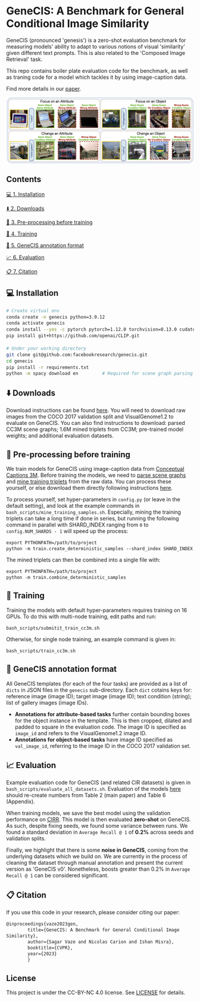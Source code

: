 # GeneCIS: A Benchmark for General Conditional Image Similarity

GeneCIS (pronounced 'genesis') is a zero-shot evaluation benchmark for measuring models' ability to adapt to various notions of visual 'similarity' given different text prompts. This is also related to the 'Composed Image Retrieval' task.

This repo contains boiler plate evaluation code for the benchmark, as well as traning code for a model which tackles it by using image-caption data.

Find more details in our [paper](TODO).

<p align="center"> <img src='assets/genecis_examples.png' align="center" > </p>

## Contents
[:computer: 1. Installation](#install)

[:arrow_down: 2. Downloads](#downloads)

[:notebook_with_decorative_cover: 3. Pre-processing before training](#preproc)

[:train: 4. Training](#training)

[:closed_book: 5. GeneCIS annotation format](#annots)

[:chart_with_upwards_trend: 6. Evaluation](#eval)

[:clipboard: 7. Citation](#cite)

## <a name="install"/> :computer: Installation

```bash
# Create virtual env 
conda create -n genecis python=3.9.12
conda activate genecis
conda install --yes -c pytorch pytorch=1.12.0 torchvision=0.13.0 cudatoolkit=11.3.1     # Change toolkit version if necessary
pip install git+https://github.com/openai/CLIP.git

# Under your working directory
git clone git@github.com:facebookresearch/genecis.git
cd genecis
pip install -r requirements.txt
python -m spacy download en         # Required for scene graph parsing
```
## <a name="downloads"/> :arrow_down: Downloads

Download instructions can be found [here](/DOWNLOAD.md). You will need to download raw images from the COCO 2017 validation split and VisualGenome1.2 to evaluate on GeneCIS.
You can also find instructions to download: parsed CC3M scene graphs; 1.6M mined triplets from CC3M; pre-trained model weights; and additional evaluation datasets.

## <a name="preproc"/> :notebook_with_decorative_cover: Pre-processing before training

We train models for GeneCIS using image-caption data from [Conceptual Captions 3M](https://ai.google.com/research/ConceptualCaptions/download). 
Before training the models, we need to [parse scene graphs](train/extract_scene_graphs.py) and [mine training triplets](train/create_deterministic_samples.py) from the raw data. 
You can process these yourself, or else download them directly following instructions [here](/DOWNLOAD.md). 

To process yourself, set hyper-parameters in ```config.py``` (or leave in the default setting), and look at the example commands in ```bash_scripts/mine_training_samples.sh```.
Especially, mining the training triplets can take a long time if done in series, but running the following command in parallel with SHARD_INDEX ranging from ```0``` to ```config.NUM_SHARDS - 1``` will speed up the process:
```
export PYTHONPATH=/path/to/project
python -m train.create_deterministic_samples --shard_index SHARD_INDEX
```

The mined triplets can then be combined into a single file with: 

```
export PYTHONPATH=/path/to/project
python -m train.combine_deterministic_samples
```

## <a name="training"/> :train: Training

Training the models with default hyper-parameters requires training on 16 GPUs. To do this with multi-node training, edit paths and run: 

```
bash_scripts/submitit_train_cc3m.sh
```

Otherwise, for single node training, an example command is given in:

```
bash_scripts/train_cc3m.sh
```

## <a name="annots"/> :closed_book: GeneCIS annotation format

All GeneCIS templates (for each of the four tasks) are provided as a list of ```dicts``` in JSON files in the ```genecis``` sub-directory. Each ```dict``` cotains keys for: reference image (image ID); target image (image ID); text condition (string); list of gallery images (image IDs).

* **Annotations for attribute-based tasks** further contain bounding boxes for the object instance in the template. This is then cropped, dilated and padded to square in the evaluation code. The image ID is specified as ```image_id``` and refers to the VisualGenome1.2 image ID.
* **Annotations for object-based tasks** have image ID specified as ```val_image_id```, referring to the image ID in the COCO 2017 validation set.


## <a name="eval"/> :chart_with_upwards_trend: Evaluation

Example evaluation code for GeneCIS (and related CIR datasets) is given in ```bash_scripts/evaluate_all_datasets.sh```.
Evaluation of the models [here](/DOWNLOAD.md) should re-create numbers from Table 2 (main paper) and Table 6 (Appendix).

When training models, we save the best model using the validation performance on [CIRR](https://github.com/Cuberick-Orion/CIRR). This model is then evaluated **zero-shot** on GeneCIS. As such, despite fixing seeds, we found some variance between runs. We found a standard deviation in ```Average Recall @ 1``` of **0.2%** across seeds and validation splits. 

Finally, we highlight that there is some **noise in GeneCIS**, coming from the underlying datasets which we build on.
We are currently in the process of cleaning the dataset through manual annotation and present the current version as 'GeneCIS v0'. 
Nonetheless, boosts greater than 0.2% in ```Average Recall @ 1``` can be considered significant.

## <a name="cite"/> :clipboard: Citation

If you use this code in your research, please consider citing our paper:
```
@inproceedings{vaze2023gen,
        title={GeneCIS: A Benchmark for General Conditional Image Similarity},
        author={Sagar Vaze and Nicolas Carion and Ishan Misra},
        booktitle={CVPR},
        year={2023}
        }
```

## License

This project is under the CC-BY-NC 4.0 license. See [LICENSE](LICENSE) for details.
